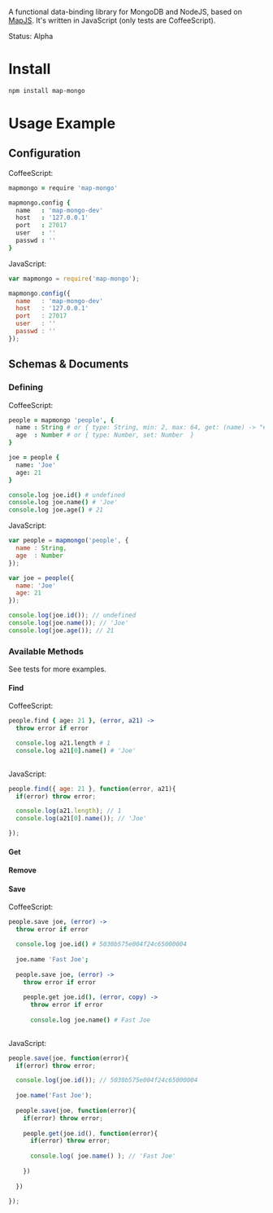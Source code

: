 A functional data-binding library for MongoDB and NodeJS, based on [MapJS](http://github.com/azer/mapjs). It's written in JavaScript (only tests are CoffeeScript).

Status: Alpha

# Install

```bash
npm install map-mongo
```

# Usage Example

## Configuration

CoffeeScript:

```coffee
mapmongo = require 'map-mongo'

mapmongo.config {
  name   : 'map-mongo-dev'
  host   : '127.0.0.1'
  port   : 27017
  user   : ''
  passwd : ''
}
```

JavaScript:

```js
var mapmongo = require('map-mongo');

mapmongo.config({
  name   : 'map-mongo-dev'
  host   : '127.0.0.1'
  port   : 27017
  user   : ''
  passwd : ''
});
```

## Schemas & Documents

### Defining

CoffeeScript:

```coffee
people = mapmongo 'people', {
  name : String # or { type: String, min: 2, max: 64, get: (name) -> "#{name}@localhost" }
  age  : Number # or { type: Number, set: Number  }
}

joe = people {
  name: 'Joe'
  age: 21
}

console.log joe.id() # undefined
console.log joe.name() # 'Joe'
console.log joe.age() # 21
```

JavaScript:

```js
var people = mapmongo('people', {
  name : String,
  age  : Number
});

var joe = people({
  name: 'Joe'
  age: 21
});

console.log(joe.id()); // undefined
console.log(joe.name()); // 'Joe'
console.log(joe.age()); // 21
```

### Available Methods

See tests for more examples.

#### Find

CoffeeScript:

```coffee
people.find { age: 21 }, (error, a21) ->
  throw error if error

  console.log a21.length # 1
  console.log a21[0].name() # 'Joe'
  
```

JavaScript:

```js
people.find({ age: 21 }, function(error, a21){
  if(error) throw error;

  console.log(a21.length); // 1
  console.log(a21[0].name()); // 'Joe'

});
```

#### Get
#### Remove
#### Save

CoffeeScript:

```coffee
people.save joe, (error) ->
  throw error if error

  console.log joe.id() # 5030b575e004f24c65000004
  
  joe.name 'Fast Joe';
  
  people.save joe, (error) ->
    throw error if error
    
    people.get joe.id(), (error, copy) ->
      throw error if error
  
      console.log joe.name() # Fast Joe
  
```

JavaScript:

```js
people.save(joe, function(error){
  if(error) throw error;

  console.log(joe.id()); // 5030b575e004f24c65000004
  
  joe.name('Fast Joe');
  
  people.save(joe, function(error){
    if(error) throw error;
  
    people.get(joe.id(), function(error){
      if(error) throw error;
    
      console.log( joe.name() ); // 'Fast Joe'
    
    })
  
  })
  
});
```
